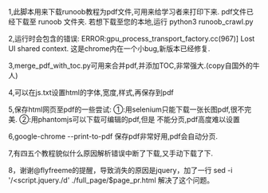 1,此脚本用来下载runoob教程为pdf文件,可用来给学习者来打印下来.
  pdf文件已经下载至 runoob 文件夹.
  若想下载至您的本地,运行
      python3 runoob_crawl.py

2,运行时会包含的错误:
    ERROR:gpu_process_transport_factory.cc(967)] Lost UI shared context.
这是chrome内在一个小bug,新版本已经修复.

3,merge_pdf_with_toc.py可用来合并pdf,并添加TOC,非常强大.(copy自国外的牛人)

4,可以在js.txt设置html的字体,宽度,样式,再保存到pdf

5,保存html网页至pdf的一些尝试:
         ①:用selenium只能下载一张长图pdf,很不完美.
         ②:用phantomjs可以下载可编辑的pdf,但是 不能分页,pdf高度难以设置

6,google-chrome --print-to-pdf 保存pdf非常好用,pdf会自动分页.

7,有四五个教程貌似什么原因解析错误中断了下载,又手动下载了下.

8，谢谢@flyfreeme的提醒，导致消失的原因是jquery，加了一行
sed -i '/<script.jquery.</script>/d' ./full_page/$page_pr.html
解决了这个问题。




